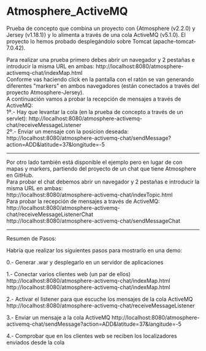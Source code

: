 ﻿Atmosphere_ActiveMQ
===================
Prueba de concepto que combina un proyecto con {Atmosphere (v2.2.0) y Jersey (v1.18.1)} y lo alimenta a través de una cola ActiveMQ (v5.1.0).
El proyecto lo hemos probado desplegándolo sobre Tomcat (apache-tomcat-7.0.42).

Para realizar una prueba primero debes abrir un navegador y 2 pestañas e introducir la misma URL en ambas:
http://localhost:8080/atmosphere-activemq-chat/indexMap.html<br/>
Conforme vas haciendo click en la pantalla con el ratón se van generando diferentes "markers" en ambos navegadores (están conectados a través del proyecto Atmosphere-Jersey).<br/>
A continuación vamos a probar la recepción de mensajes a través de ActiveMQ:<br/>
1º.- Hay que levantar la cola (en la prueba de concepto a través de un servlet): 
http://localhost:8080/atmosphere-activemq-chat/receiveMessageListener<br/>
2º.- Enviar un mensaje con la posicíon deseada:
http://localhost:8080/atmosphere-activemq-chat/sendMessage?action=ADD&latitude=37&longitude=-5

**********************************
Por otro lado también está disponible el ejemplo pero en lugar de con mapas y markers, partiendo del proyecto de un chat que tiene Atmosphere en GitHub.<br/>
Para probar el chat debemos abrir un navegador y 2 pestañas e introducir la misma URL en ambas:<br/>
http://localhost:8080/atmosphere-activemq-chat/indexTopic.html<br/>
Para probar la recepción de mensajes a través de ActiveMQ:<br/>
http://localhost:8080/atmosphere-activemq-chat/receiveMessageListenerChat<br/>
http://localhost:8080/atmosphere-activemq-chat/sendMessageChat<br/>

**********************************
Resumen de Pasos:

Habría que realizar los siguientes pasos para mostrarlo en una demo:

0.- Generar .war y desplegarlo en un servidor de aplicaciones

1.- Conectar varios clientes web (un par de ellos)
http://localhost:8080/atmosphere-activemq-chat/indexMap.html
http://localhost:8080/atmosphere-activemq-chat/indexMap.html

2.- Activar el listener para que escuche los mensajes de la cola ActiveMQ
http://localhost:8080/atmosphere-activemq-chat/receiveMessageListener

3.- Enviar un mensaje a la cola ActiveMQ
http://localhost:8080/atmosphere-activemq-chat/sendMessage?action=ADD&latitude=37&langitude=-5

4.- Comprobar que en los clientes web se reciben los localizadores enviados desde la cola
